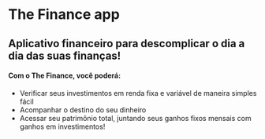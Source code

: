 # The Finance app
## Aplicativo financeiro para descomplicar o dia a dia das suas finanças!

#### Com o The Finance, você poderá:

* Verificar seus investimentos em renda fixa e variável de maneira simples fácil
* Acompanhar o destino do seu dinheiro
* Acessar seu patrimônio total, juntando seus ganhos fixos mensais com ganhos em investimentos!
